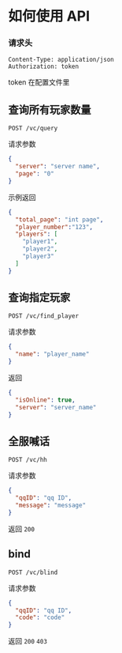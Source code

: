# 如何使用 API

### 请求头
```text
Content-Type: application/json
Authorization: token
```
token 在配置文件里

## 查询所有玩家数量
````text
POST /vc/query
````
请求参数
```json
{
  "server": "server name",
  "page": "0"
}
```
示例返回
```json
{
  "total_page": "int page",
  "player_number":"123",
  "players": [
    "player1",
    "player2",
    "player3"
  ]
}
```

## 查询指定玩家
````text
POST /vc/find_player
````
请求参数
```json
{
  "name": "player_name"
}
```
返回
```json
{
  "isOnline": true,
  "server": "server_name"
}
```

## 全服喊话
````text
POST /vc/hh
````
请求参数
```json
{
  "qqID": "qq ID",
  "message": "message"
}
```
返回
```200```

## bind
````text
POST /vc/blind
````

请求参数
```json
{
  "qqID": "qq ID",
  "code": "code"
}
```
返回
```200```
```403```